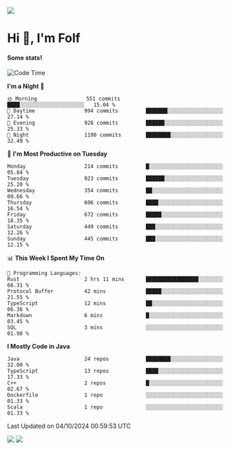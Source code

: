 <img src="https://komarev.com/ghpvc/?username=itsfolf"/>
<h1>Hi 👋, I'm Folf</h1>


#### Some stats!
<!--START_SECTION:waka-->
![Code Time](http://img.shields.io/badge/Code%20Time-2%2C363%20hrs%207%20mins-blue)

**I'm a Night 🦉** 

```text
🌞 Morning                551 commits         ████░░░░░░░░░░░░░░░░░░░░░   15.04 % 
🌆 Daytime                994 commits         ███████░░░░░░░░░░░░░░░░░░   27.14 % 
🌃 Evening                928 commits         ██████░░░░░░░░░░░░░░░░░░░   25.33 % 
🌙 Night                  1190 commits        ████████░░░░░░░░░░░░░░░░░   32.49 % 
```
📅 **I'm Most Productive on Tuesday** 

```text
Monday                   214 commits         █░░░░░░░░░░░░░░░░░░░░░░░░   05.84 % 
Tuesday                  923 commits         ██████░░░░░░░░░░░░░░░░░░░   25.20 % 
Wednesday                354 commits         ██░░░░░░░░░░░░░░░░░░░░░░░   09.66 % 
Thursday                 606 commits         ████░░░░░░░░░░░░░░░░░░░░░   16.54 % 
Friday                   672 commits         █████░░░░░░░░░░░░░░░░░░░░   18.35 % 
Saturday                 449 commits         ███░░░░░░░░░░░░░░░░░░░░░░   12.26 % 
Sunday                   445 commits         ███░░░░░░░░░░░░░░░░░░░░░░   12.15 % 
```


📊 **This Week I Spent My Time On** 

```text
💬 Programming Languages: 
Rust                     2 hrs 11 mins       █████████████████░░░░░░░░   66.31 % 
Protocol Buffer          42 mins             █████░░░░░░░░░░░░░░░░░░░░   21.55 % 
TypeScript               12 mins             ██░░░░░░░░░░░░░░░░░░░░░░░   06.36 % 
Markdown                 6 mins              █░░░░░░░░░░░░░░░░░░░░░░░░   03.45 % 
SQL                      3 mins              ░░░░░░░░░░░░░░░░░░░░░░░░░   01.98 % 
```

**I Mostly Code in Java** 

```text
Java                     24 repos            ████████░░░░░░░░░░░░░░░░░   32.00 % 
TypeScript               13 repos            ████░░░░░░░░░░░░░░░░░░░░░   17.33 % 
C++                      2 repos             █░░░░░░░░░░░░░░░░░░░░░░░░   02.67 % 
Dockerfile               1 repo              ░░░░░░░░░░░░░░░░░░░░░░░░░   01.33 % 
Scala                    1 repo              ░░░░░░░░░░░░░░░░░░░░░░░░░   01.33 % 
```




 Last Updated on 04/10/2024 00:59:53 UTC
<!--END_SECTION:waka-->
<a src="https://discord.com/users/1090088995976925305"><img src="https://lanyard-profile-readme.vercel.app/api/1090088995976925305"/></a></td> 
<img src="https://hit.yhype.me/github/profile?user_id=9268058"/>
